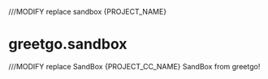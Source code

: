 ///MODIFY replace sandbox {PROJECT_NAME}
# greetgo.sandbox

///MODIFY replace SandBox {PROJECT_CC_NAME}
SandBox from greetgo!
